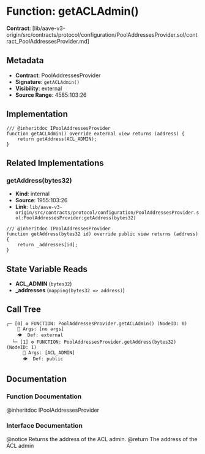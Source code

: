 # Function: getACLAdmin()

**Contract**: [lib/aave-v3-origin/src/contracts/protocol/configuration/PoolAddressesProvider.sol/contract_PoolAddressesProvider.md]

## Metadata

- **Contract**: PoolAddressesProvider
- **Signature**: `getACLAdmin()`
- **Visibility**: external
- **Source Range**: 4585:103:26

## Implementation

```solidity
/// @inheritdoc IPoolAddressesProvider
function getACLAdmin() override external view returns (address) {
    return getAddress(ACL_ADMIN);
}
```

## Related Implementations

### getAddress(bytes32)

- **Kind**: internal
- **Source**: 1955:103:26
- **Link**: `lib/aave-v3-origin/src/contracts/protocol/configuration/PoolAddressesProvider.sol:PoolAddressesProvider:getAddress(bytes32)`

```solidity
/// @inheritdoc IPoolAddressesProvider
function getAddress(bytes32 id) override public view returns (address) {
    return _addresses[id];
}
```

## State Variable Reads

- **ACL_ADMIN** (`bytes32`)
- **_addresses** (`mapping(bytes32 => address)`)

## Call Tree

```
┌─ [0] ⚙️ FUNCTION: PoolAddressesProvider.getACLAdmin() (NodeID: 0)
    💬 Args: [no args]
    👁️  Def: external
  └─ [1] ⚙️ FUNCTION: PoolAddressesProvider.getAddress(bytes32) (NodeID: 1)
      💬 Args: [ACL_ADMIN]
      👁️  Def: public
```

## Documentation

### Function Documentation

@inheritdoc IPoolAddressesProvider

### Interface Documentation

 @notice Returns the address of the ACL admin.
 @return The address of the ACL admin
